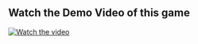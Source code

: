 ## Watch the Demo Video of this game

[![Watch the video](https://img.youtube.com/vi/vbWuK4hSrFo/maxresdefault.jpg)](https://www.youtube.com/watch?v=vbWuK4hSrFo)
